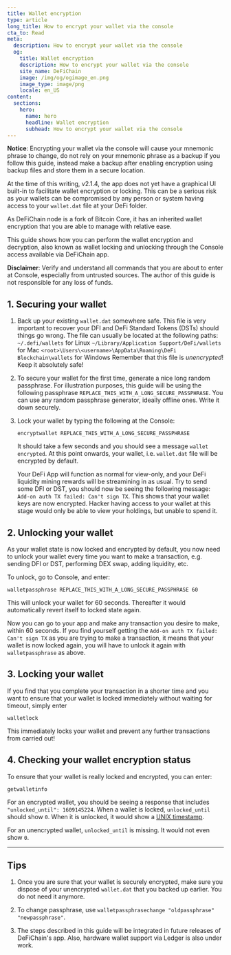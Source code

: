 ```yaml
---
title: Wallet encryption
type: article
long_title: How to encrypt your wallet via the console
cta_to: Read
meta:
  description: How to encrypt your wallet via the console
  og:
    title: Wallet encryption
    description: How to encrypt your wallet via the console
    site_name: DeFiChain
    image: /img/og/ogimage_en.png
    image_type: image/png
    locale: en_US
content:
  sections:
    hero:
      name: hero
      headline: Wallet encryption
      subhead: How to encrypt your wallet via the console
---
```


**Notice**: Encrypting your wallet via the console will cause your mnemonic phrase to change, do not rely on your mnemonic phrase as a backup if you follow this guide, instead make a backup after enabling encryption using backup files and store them in a secure location.

At the time of this writing, v2.1.4, the app does not yet have a graphical UI built-in to facilitate wallet encryption or locking. This can be a serious risk as your wallets can be compromised by any person or system having access to your `wallet.dat` file at your DeFi folder. 

As DeFiChain node is a fork of Bitcoin Core, it has an inherited wallet encryption that you are able to manage with relative ease.

This guide shows how you can perform the wallet encryption and decryption, also known as wallet locking and unlocking through the Console access available via DeFiChain app. 

**Disclaimer**: Verify and understand all commands that you are about to enter at Console, especially from untrusted sources. The author of this guide is not responsible for any loss of funds. 

## 1. Securing your wallet

1. Back up your existing `wallet.dat` somewhere safe. This file is very important to recover your DFI and DeFi Standard Tokens (DSTs) should things go wrong. The file can usually be located at the following paths:
  `~/.defi/wallets` for Linux
  `~/Library/Application Support/DeFi/wallets` for Mac
  `<root>\Users\<username>\AppData\Roaming\DeFi Blockchain\wallets` for Windows
  Remember that this file is _unencrypted_! Keep it absolutely safe!

2. To secure your wallet for the first time, generate a nice long random passphrase. For illustration purposes, this guide will be using the following passphrase `REPLACE_THIS_WITH_A_LONG_SECURE_PASSPHRASE`. You can use any random passphrase generator, ideally offline ones. Write it down securely.

3. Lock your wallet by typing the following at the Console: 

    ```
    encryptwallet REPLACE_THIS_WITH_A_LONG_SECURE_PASSPHRASE
    ```

    It should take a few seconds and you should see a message `wallet encrypted`.  At this point onwards, your wallet, i.e. `wallet.dat` file will be encrypted by default. 

    Your DeFi App will function as normal for view-only, and your DeFi liquidity mining rewards will be streamining in as usual. Try to send some DFI or DST, you should now be seeing the following message: `Add-on auth TX failed: Can't sign TX`. This shows that your wallet keys are now encrypted. Hacker having access to your wallet at this stage would only be able to view your holdings, but unable to spend it.

## 2. Unlocking your wallet

As your wallet state is now locked and encrypted by default, you now need to unlock your wallet every time you want to make a transaction, e.g. sending DFI or DST, performing DEX swap, adding liquidity, etc.

To unlock, go to Console, and enter:

```
walletpassphrase REPLACE_THIS_WITH_A_LONG_SECURE_PASSPHRASE 60
```

This will unlock your wallet for 60 seconds. Thereafter it would automatically revert itself to locked state again.

Now you can go to your app and make any transaction you desire to make, within 60 seconds. If you find yourself getting the `Add-on auth TX failed: Can't sign TX` as you are trying to make a transaction, it means that your wallet is now locked again, you will have to unlock it again with `walletpassphrase` as above.

## 3. Locking your wallet

If you find that you complete your transaction in a shorter time and you want to ensure that your wallet is locked immediately without waiting for timeout, simply enter

```
walletlock
```

This immediately locks your wallet and prevent any further transactions from carried out!

## 4. Checking your wallet encryption status

To ensure that your wallet is really locked and encrypted, you can enter:

```
getwalletinfo
```

For an encrypted wallet, you should be seeing a response that includes `"unlocked_until": 1609145224`. When a wallet is locked, `unlocked_until` should show `0`. When it is unlocked, it would show a [UNIX timestamp](https://www.epochconverter.com).

For an unencrypted wallet, `unlocked_until` is missing. It would not even show `0`.

---

## Tips

1. Once you are sure that your wallet is securely encrypted, make sure you dispose of your unencrypted `wallet.dat` that you backed up earlier. You do not need it anymore.

2. To change passphrase, use `walletpassphrasechange "oldpassphrase" "newpassphrase"`.

3. The steps described in this guide will be integrated in future releases of DeFiChain's app. Also, hardware wallet support via Ledger is also under work.
